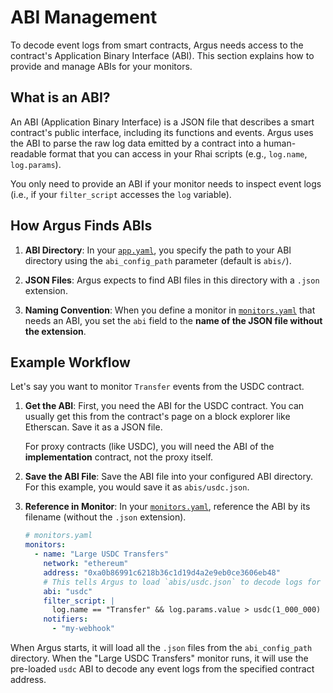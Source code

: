 # ABI Management

To decode event logs from smart contracts, Argus needs access to the contract's Application Binary Interface (ABI). This section explains how to provide and manage ABIs for your monitors.

## What is an ABI?

An ABI (Application Binary Interface) is a JSON file that describes a smart contract's public interface, including its functions and events. Argus uses the ABI to parse the raw log data emitted by a contract into a human-readable format that you can access in your Rhai scripts (e.g., `log.name`, `log.params`).

You only need to provide an ABI if your monitor needs to inspect event logs (i.e., if your `filter_script` accesses the `log` variable).

## How Argus Finds ABIs

1.  **ABI Directory**: In your [`app.yaml`](./app_yaml.md), you specify the path to your ABI directory using the `abi_config_path` parameter (default is `abis/`).

2.  **JSON Files**: Argus expects to find ABI files in this directory with a `.json` extension.

3.  **Naming Convention**: When you define a monitor in [`monitors.yaml`](./monitors_yaml.md) that needs an ABI, you set the `abi` field to the **name of the JSON file without the extension**.

## Example Workflow

Let's say you want to monitor `Transfer` events from the USDC contract.

1.  **Get the ABI**: First, you need the ABI for the USDC contract. You can usually get this from the contract's page on a block explorer like Etherscan. Save it as a JSON file.

    For proxy contracts (like USDC), you will need the ABI of the **implementation** contract, not the proxy itself.

2.  **Save the ABI File**: Save the ABI file into your configured ABI directory. For this example, you would save it as `abis/usdc.json`.

3.  **Reference in Monitor**: In your [`monitors.yaml`](./monitors_yaml.md), reference the ABI by its filename (without the `.json` extension).

    ```yaml
    # monitors.yaml
    monitors:
      - name: "Large USDC Transfers"
        network: "ethereum"
        address: "0xa0b86991c6218b36c1d19d4a2e9eb0ce3606eb48"
        # This tells Argus to load `abis/usdc.json` to decode logs for this monitor.
        abi: "usdc"
        filter_script: |
          log.name == "Transfer" && log.params.value > usdc(1_000_000)
        notifiers:
          - "my-webhook"
    ```

When Argus starts, it will load all the `.json` files from the `abi_config_path` directory. When the "Large USDC Transfers" monitor runs, it will use the pre-loaded `usdc` ABI to decode any event logs from the specified contract address.
